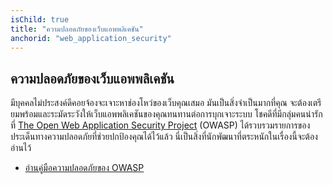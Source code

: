 ```yaml
---
isChild: true
title: "ความปลอดภัยของเว็บแอพพลิเคชัน"
anchorid: "web_application_security"
---
```


<h2 id="web_application_security">ความปลอดภัยของเว็บแอพพลิเคชัน</h2>

มีบุคคลไม่ประสงค์ดีคอยจ้องจะเจาะหาช่องโหว่ของเว็บคุณเสมอ มันเป็นสิ่งจำเป็นมากที่คุณ
 จะต้องเตรียมพร้อมและระมัดระวังให้เว็บแอพพลิเคชันของคุณทนทานต่อการบุกเจาะระบบ โชคดีที่มีกลุ่มคนน่ารักที่ [The Open Web Application Security Project][1] (OWASP) ได้รวบรวมรายการของประเด็นทางความปลอดภัยที่ช่วยปกป้องคุณได้ไว้แล้ว นี่เป็นสิ่งที่นักพัฒนาที่ตระหนักในเรื่องนี้จะต้องอ่านไว้

* [อ่านคู่มือความปลอดภัยของ OWASP][2]

[1]: https://www.owasp.org/
[2]: https://www.owasp.org/index.php/Guide_Table_of_Contents
